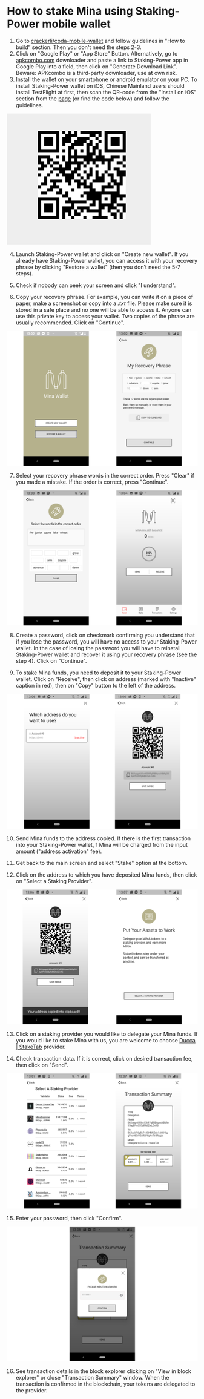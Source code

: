 # How to stake Mina using Staking-Power mobile wallet



1. Go to [crackerli/coda-mobile-wallet](http://github.com/crackerli/coda-mobile-wallet) and follow guidelines in "How to build” section. Then you don't need the steps 2-3.
2. Click on "Google Play" or "App Store" Button. Alternatively, go to [apkcombo.com](http://apkcombo.com/) downloader and paste a link to Staking-Power app in Google Play into a field, then click on "Generate Download Link". Beware: APKcombo is a third-party downloader, use at own risk.
3. Install the wallet on your smartphone or android emulator on your PC. To install Staking-Power wallet on iOS, Chinese Mainland users should install TestFlight at first, then scan the QR-code from the "Install on iOS" section from the [page](https://github.com/crackerli/coda-mobile-wallet%5D) \(or find the code below\) and follow the guidelines.

![](../../../.gitbook/assets/staking-1.png)

4. Launch Staking-Power wallet and click on "Create new wallet". If you already have Staking-Power wallet, you can access it with your recovery phrase by clicking "Restore a wallet" \(then you don’t need the 5-7 steps\).

5. Check if nobody can peek your screen and click "I understand".

6. Copy your recovery phrase. For example, you can write it on a piece of paper, make a screenshot or copy into a _.txt_ file. Please make sure it is stored in a safe place and no one will be able to access it. Anyone can use this private key to access your wallet. Two copies of the phrase are usually recommended. Click on "Continue".

![](../../../.gitbook/assets/staking-2.png)

7. Select your recovery phrase words in the correct order. Press "Clear" if you made a mistake. If the order is correct, press "Continue".

![](../../../.gitbook/assets/staking-3.png)

8. Create a password, click on checkmark confirming you understand that if you lose the password, you will have no access to your Staking-Power wallet. In the case of losing the password you will have to reinstall Staking-Power wallet and recover it using your recovery phrase \(see the step 4\). Click on "Continue".

9. To stake Mina funds, you need to deposit it to your Staking-Power wallet. Click on "Receive", then click on address \(marked with "Inactive" caption in red\), then on "Copy" button to the left of the address.

![](../../../.gitbook/assets/staking-4.png)

10. Send Mina funds to the address copied. If there is the first transaction into your Staking-Power wallet, 1 Mina will be charged from the input amount \("address activation" fee\).

11. Get back to the main screen and select "Stake" option at the bottom.

12. Click on the address to which you have deposited Mina funds, then click on "Select a Staking Provider".

![](../../../.gitbook/assets/staking-5.png)

13. Click on a staking provider you would like to delegate your Mina funds. If you would like to stake Mina with us, you are welcome to choose [Ducca \| StakeTab](http://staketab.com/) provider.

14. Check transaction data. If it is correct, click on desired transaction fee, then click on "Send".

![](../../../.gitbook/assets/staking-6.png)

15. Enter your password, then click "Confirm".

![](../../../.gitbook/assets/staking-7.png)

16. See transaction details in the block explorer clicking on "View in block explorer" or close "Transaction Summary" window. When the transaction is confirmed in the blockchain, your tokens are delegated to the provider.

